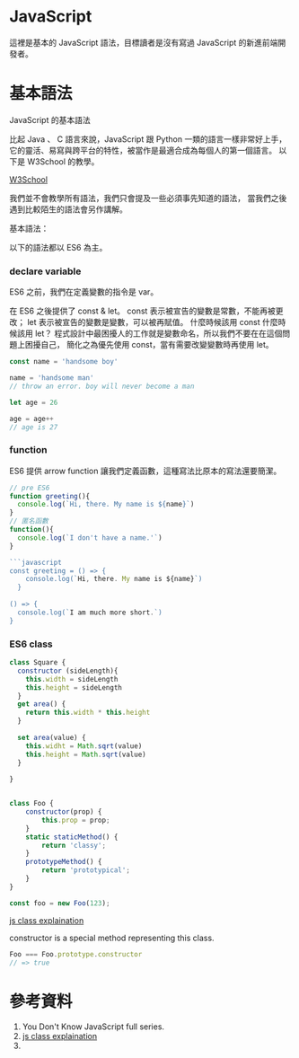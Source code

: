 # JavaScript

這裡是基本的 JavaScript 語法，目標讀者是沒有寫過 JavaScript 的新進前端開發者。

# 基本語法

JavaScript 的基本語法

比起 Java 、 C 語言來說，JavaScript 跟 Python 一類的語言一樣非常好上手，
它的靈活、易寫與跨平台的特性，被當作是最適合成為每個人的第一個語言。
以下是 W3School 的教學。

[W3School](https://www.w3schools.com/js/default.asp)

我們並不會教學所有語法，我們只會提及一些必須事先知道的語法，
當我們之後遇到比較陌生的語法會另作講解。

基本語法：

以下的語法都以 ES6 為主。

### declare variable

ES6 之前，我們在定義變數的指令是 var。

在 ES6 之後提供了 const & let。
const 表示被宣告的變數是常數，不能再被更改；
let 表示被宣告的變數是變數，可以被再賦值。
什麼時候該用 const 什麼時候該用 let？
程式設計中最困擾人的工作就是變數命名，所以我們不要在在這個問題上困擾自己，
簡化之為優先使用 const，當有需要改變變數時再使用 let。

```javascript
const name = 'handsome boy'

name = 'handsome man'
// throw an error. boy will never become a man

let age = 26

age = age++
// age is 27 
```

### function

ES6 提供 arrow function 讓我們定義函數，這種寫法比原本的寫法還要簡潔。

```javascript
// pre ES6
function greeting(){
  console.log(`Hi, there. My name is ${name}`)
}
// 匿名函數
function(){
  console.log(`I don't have a name.'`)
}

```javascript
const greeting = () => { 
    console.log(`Hi, there. My name is ${name}`) 
  }
  
() => {
  console.log(`I am much more short.`)
}
```

### ES6 class

```javascript
class Square {
  constructor (sideLength){
    this.width = sideLength
    this.height = sideLength
  }
  get area() {
    return this.width * this.height
  }
  
  set area(value) {
    this.widht = Math.sqrt(value)
    this.height = Math.sqrt(value)
  }
  
}

```

```javascript

class Foo {
    constructor(prop) {
        this.prop = prop;
    }
    static staticMethod() {
        return 'classy';
    }
    prototypeMethod() {
        return 'prototypical';
    }
}

const foo = new Foo(123);

```

[js class explaination](https://exploringjs.com/es6/ch_classes.html)

constructor is a special method representing this class.

``` js
Foo === Foo.prototype.constructor 
// => true
```


# 參考資料
1. You Don't Know JavaScript full series. 
2. [js class explaination](https://exploringjs.com/es6/ch_classes.html)
3. 